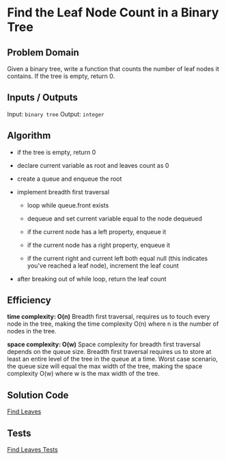 # Find the Leaf Node Count in a Binary Tree

## Problem Domain

Given a binary tree, write a function that counts the number of leaf nodes it contains. If the tree is empty, return 0.

## Inputs / Outputs

Input: `binary tree`
Output: `integer`

## Algorithm

- if the tree is empty, return 0

- declare current variable as root and leaves count as 0

- create a queue and enqueue the root

- implement breadth first traversal 

  - loop while queue.front exists

  - dequeue and set current variable equal to the node dequeued

  - if the current node has a left property, enqueue it

  - if the current node has a right property, enqueue it

  - if the current right and current left both equal null (this indicates you've reached a leaf node), increment the leaf count

- after breaking out of while loop, return the leaf count

## Efficiency

**time complexity: O(n)**
Breadth first traversal, requires us to touch every node in the tree, making the time complexity O(n) where n is the number of nodes in the tree.
 
**space complexity: O(w)**
Space complexity for breadth first traversal depends on the queue size. Breadth first traversal requires us to store at least an entire level of the tree in the queue at a time. Worst case scenario, the queue size will equal the max width of the tree, making the space complexity O(w) where w is the max width of the tree.


## Solution Code

[Find Leaves](./findLeaves.js)  

## Tests

[Find Leaves Tests](./__tests__/leaves.test.js)  
 
